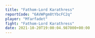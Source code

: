 ```yaml
---
title: "Fathom-Lord Karathress"
reportCode: "6AVWPgm8tYbcFC2q"
player: "Mfarfadet"
fight: "Fathom-Lord Karathress"
date: 2021-10-20T19:00:04.987000+00:00
---
```

